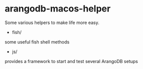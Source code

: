 # arangodb-macos-helper

Some various helpers to make life more easy.

* fish/

some useful fish shell methods 

* js/

provides a framework to start and test several ArangoDB setups
